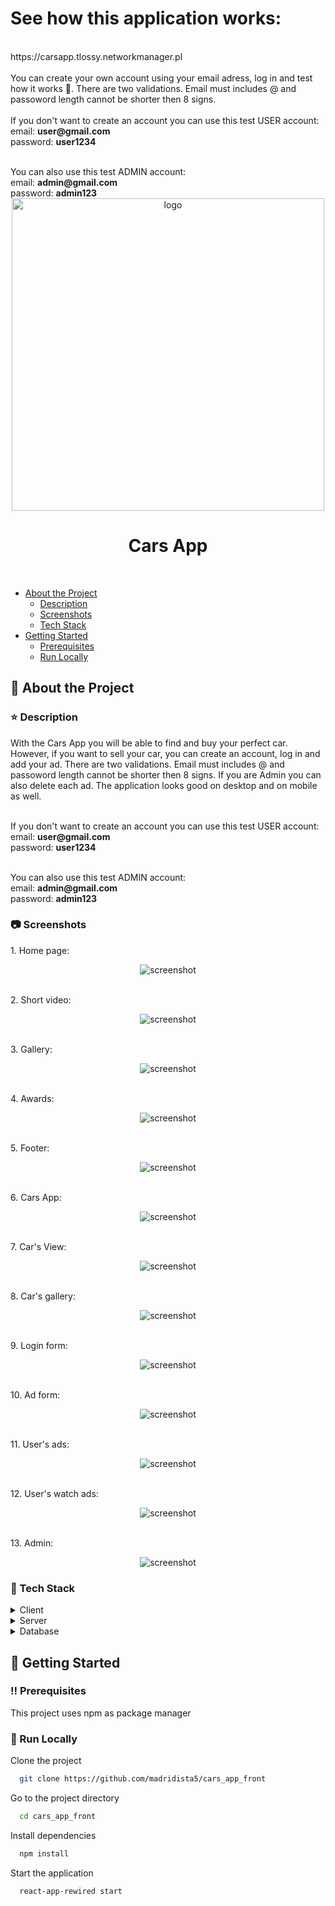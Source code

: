 <h1>See how this application works:</h1>
<br>
https://carsapp.tlossy.networkmanager.pl
<br>
<br>
You can create your own account using your email adress, log in and test how it works 🙂. There are two validations. Email must includes @ and passoword length cannot be shorter then 8 signs.
<br>
<br>
If you don't want to create an account you can use this test USER account:
<br>
email: <b>user@gmail.com</b>
<br>
password: <b>user1234</b></p>
<br>
You can also use this test ADMIN account:
<br>
email: <b>admin@gmail.com</b>
<br>
password: <b>admin123</b>
<br>

<div align="center">

<img src="https://github.com/madridista5/madridista5/blob/main/cars_app.gif" alt="logo" width="500" height="auto" />
  <h1>Cars App</h1>
</div>

<br />

- [About the Project](#star2-about-the-project)
  * [Description](#star-description)
  * [Screenshots](#camera-screenshots)
  * [Tech Stack](#space_invader-tech-stack)
- [Getting Started](#toolbox-getting-started)
  * [Prerequisites](#bangbang-prerequisites)
  * [Run Locally](#running-run-locally)

  

<!-- About the Project -->
## :star2: About the Project

<!-- Description -->
### :star: Description
<p>With the Cars App you will be able to find and buy your perfect car. However, if you want to sell your car, you can create an account, log in and add your ad. There are two validations. Email must includes @ and passoword length cannot be shorter then 8 signs. If you are Admin you can also delete each ad. The application looks good on desktop and on mobile as well.</p>

<br>
If you don't want to create an account you can use this test USER account:
<br>
email: <b>user@gmail.com</b>
<br>
password: <b>user1234</b></p>
<br>
You can also use this test ADMIN account:
<br>
email: <b>admin@gmail.com</b>
<br>
password: <b>admin123</b>
<br>

<!-- Screenshots -->
### :camera: Screenshots

<p>1. Home page:</p>
<div align="center"> 
  <img src="https://github.com/madridista5/cars_app_front/blob/main/screenshots/1.png" alt="screenshot" />
</div>

<br>
<p>2. Short video:</p>
<div align="center"> 
  <img src="https://github.com/madridista5/cars_app_front/blob/main/screenshots/2.png" alt="screenshot" />
</div>

<br>
<p>3. Gallery:</p>
<div align="center"> 
  <img src="https://github.com/madridista5/cars_app_front/blob/main/screenshots/3.png" alt="screenshot" />
</div>

<br>
<p>4. Awards:</p>
<div align="center"> 
  <img src="https://github.com/madridista5/cars_app_front/blob/main/screenshots/4.png" alt="screenshot" />
</div>

<br>
<p>5. Footer:</p>
<div align="center"> 
  <img src="https://github.com/madridista5/cars_app_front/blob/main/screenshots/5.png" alt="screenshot" />
</div>

<br>
<p>6. Cars App:</p>
<div align="center"> 
  <img src="https://github.com/madridista5/cars_app_front/blob/main/screenshots/6.png" alt="screenshot" />
</div>

<br>
<p>7. Car's View:</p>
<div align="center"> 
  <img src="https://github.com/madridista5/cars_app_front/blob/main/screenshots/7.png" alt="screenshot" />
</div>

<br>
<p>8. Car's gallery:</p>
<div align="center"> 
  <img src="https://github.com/madridista5/cars_app_front/blob/main/screenshots/8.png" alt="screenshot" />
</div>

<br>
<p>9. Login form:</p>
<div align="center"> 
  <img src="https://github.com/madridista5/cars_app_front/blob/main/screenshots/9.png" alt="screenshot" />
</div>

<br>
<p>10. Ad form:</p>
<div align="center"> 
  <img src="https://github.com/madridista5/cars_app_front/blob/main/screenshots/10.png" alt="screenshot" />
</div>

<br>
<p>11. User's ads:</p>
<div align="center"> 
  <img src="https://github.com/madridista5/cars_app_front/blob/main/screenshots/11.png" alt="screenshot" />
</div>

<br>
<p>12. User's watch ads:</p>
<div align="center"> 
  <img src="https://github.com/madridista5/cars_app_front/blob/main/screenshots/12.png" alt="screenshot" />
</div>

<br>
<p>13. Admin:</p>
<div align="center"> 
  <img src="https://github.com/madridista5/cars_app_front/blob/main/screenshots/13.png" alt="screenshot" />
</div>

<!-- TechStack -->
### :space_invader: Tech Stack

<details>
  <summary>Client</summary>
  <ul>
    <li><a href="https://www.typescriptlang.org/">Typescript</a></li>
    <li><a href="https://reactjs.org/">React.js</a></li>
  </ul>
</details>

<details>
  <summary>Server</summary>
  <ul>
    <li><a href="https://www.typescriptlang.org/">Typescript</a></li>
    <li><a href="https://expressjs.com">Express.js</a></li>  
    <li><a href="https://nodejs.org/en/">Node.js</a></li>
  </ul>
</details>

<details>
<summary>Database</summary>
  <ul>
    <li><a href="https://www.mysql.com">MySQL</a></li>  
  </ul>
</details>

<!-- Getting Started -->
## 	:toolbox: Getting Started

<!-- Prerequisites -->
### :bangbang: Prerequisites

This project uses npm as package manager


<!-- Run Locally -->
### :running: Run Locally

Clone the project

```bash
  git clone https://github.com/madridista5/cars_app_front
```

Go to the project directory

```bash
  cd cars_app_front
```

Install dependencies

```bash
  npm install
```

Start the application

```bash
  react-app-rewired start
```
